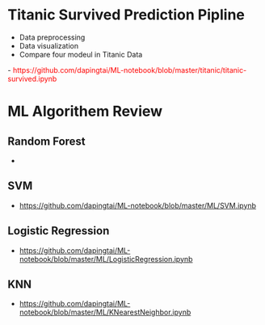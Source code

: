 # Titanic Survived Prediction Pipline
- Data preprocessing
- Data visualization
- Compare four modeul in Titanic Data

<Read In> 
- <font color="red">https://github.com/dapingtai/ML-notebook/blob/master/titanic/titanic-survived.ipynb </font>

# ML Algorithem Review
## Random Forest
- 
## SVM
- https://github.com/dapingtai/ML-notebook/blob/master/ML/SVM.ipynb
## Logistic Regression
- https://github.com/dapingtai/ML-notebook/blob/master/ML/LogisticRegression.ipynb
## KNN
- https://github.com/dapingtai/ML-notebook/blob/master/ML/KNearestNeighbor.ipynb
